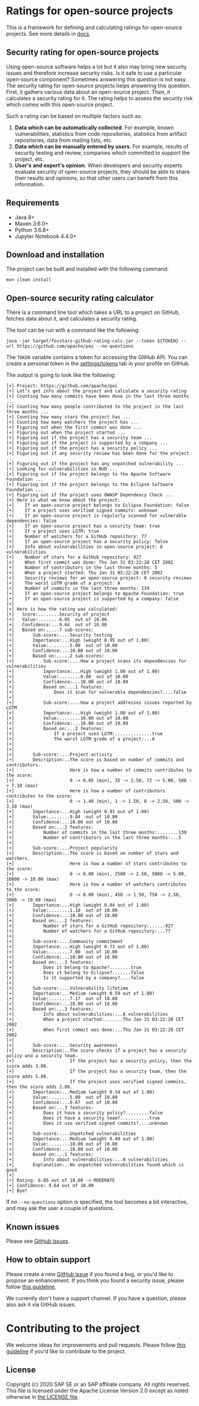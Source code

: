 # Ratings for open-source projects

This is a framework for defining and calculating ratings for open-source projects.
See more details in [docs](docs).

## Security rating for open-source projects

Using open-source software helps a lot but it also may bring new security issues
and therefore increase security risks.
Is it safe to use a particular open-source component?
Sometimes answering this question is not easy.
The security rating for open-source projects helps answering this question.
First, it gathers various data about an open-source project.
Then, it calculates a security rating for it.
The rating helps to assess the security risk which comes with this open-source project.

Such a rating can be based on multiple factors such as:

1.  **Data which can be automatically collected**.
    For example, known vulnerabilities, statistics from code repositories,
    statistics from artifact repositories, data from mailing lists, etc.
1.  **Data which can be manually entered by users**.
    For example, results of security testing and review,
    companies which committed to support the project, etc.
1.  **User's and expert's opinion**.
    When developers and security experts evaluate security of open-source projects,
    they should be able to share their results and opinions,
    so that other users can benefit from this information.

## Requirements

*  Java 8+
*  Maven 3.6.0+
*  Python 3.6.8+
*  Jupyter Notebook 4.4.0+

## Download and installation

The project can be built and installed with the following command:

```
mvn clean install
```

## Open-source security rating calculator

There is a command line tool which takes a URL to a project on GitHub, fetches data about it,
and calculates a security rating.

The tool can be run with a command like the following:

```
java -jar target/fosstars-github-rating-calc.jar --token ${TOKEN} --url https://github.com/apache/poi --no-questions
```

The `TOKEN` variable contains a token for accessing the GitHub API.
You can create a personal token in the
[settings/tokens](https://github.com/settings/tokens) tab in your profile on GitHub.

The output is going to look like the following:

```
[+] Project: https://github.com/apache/poi
[+] Let's get info about the project and calculate a security rating
[+] Counting how many commits have been done in the last three months ...
[+] Counting how many people contributed to the project in the last three months ...
[+] Counting how many stars the project has ...
[+] Counting how many watchers the project has ...
[+] Figuring out when the first commit was done ...
[+] Figuring out when the project started ...
[+] Figuring out if the project has a security team ...
[+] Figuring out if the project is supported by a company ...
[+] Figuring out if the project has a security policy ...
[+] Figuring out if any security review has been done for the project ...
[+] Figuring out if the project has any unpatched vulnerability ...
[+] Looking for vulnerabilities in NVD ...
[+] Figuring out if the project belongs to the Apache Software Foundation ...
[+] Figuring out if the project belongs to the Eclipse Software Foundation ...
[+] Figuring out if the project uses OWASP Dependency Check ...
[+] Here is what we know about the project:
[+]    If an open-source project belongs to Eclipse Foundation: false
[+]    If a project uses verified signed commits: unknown
[+]    If an open-source project is regularly scanned for vulnerable dependencies: false
[+]    If an open-source project has a security team: true
[+]    If a project uses LGTM: true
[+]    Number of watchers for a GitHub repository: 77
[+]    If an open-source project has a security policy: false
[+]    Info about vulnerabilities in open-source project: 8 vulnerabilities
[+]    Number of stars for a GitHub repository: 927
[+]    When first commit was done: Thu Jan 31 03:22:28 CET 2002
[+]    Number of contributors in the last three months: 5
[+]    When a project started: Thu Jan 31 03:22:28 CET 2002
[+]    Security reviews for an open-source project: 0 security reviews
[+]    The worst LGTM grade of a project: A
[+]    Number of commits in the last three months: 139
[+]    If an open-source project belongs to Apache Foundation: true
[+]    If an open-source project is supported by a company: false
[+]
[+] Here is how the rating was calculated:
[+]   Score:........Security of project
[+]   Value:........6.05  out of 10.00
[+]   Confidence:...9.64  out of 10.00
[+]   Based on:.....7 sub-scores:
[+]       Sub-score:....Security testing
[+]       Importance:...High (weight 0.95 out of 1.00)
[+]       Value:........5.00  out of 10.00
[+]       Confidence:...10.00 out of 10.00
[+]       Based on:.....2 sub-scores:
[+]           Sub-score:....How a project scans its dependencies for vulnerabilities
[+]           Importance:...High (weight 1.00 out of 1.00)
[+]           Value:........0.00  out of 10.00
[+]           Confidence:...10.00 out of 10.00
[+]           Based on:...1 features:
[+]               Does it scan for vulnerable dependencies?....false
[+]
[+]           Sub-score:....How a project addresses issues reported by LGTM
[+]           Importance:...High (weight 1.00 out of 1.00)
[+]           Value:........10.00 out of 10.00
[+]           Confidence:...10.00 out of 10.00
[+]           Based on:...2 features:
[+]               If a project uses LGTM:..............true
[+]               The worst LGTM grade of a project:...A
[+]
[+]
[+]       Sub-score:....Project activity
[+]       Description:..The score is based on number of commits and contributors.
[+]                     Here is how a number of commits contributes to the score:
[+]                     0 -> 0.85 (min), 35 -> 2.50, 72 -> 5.00, 500 -> 7.10 (max)
[+]                     Here is how a number of contributors contributes to the score:
[+]                     0 -> 1.40 (min), 1 -> 1.50, 8 -> 2.50, 500 -> 3.10 (max)
[+]       Importance:...High (weight 0.91 out of 1.00)
[+]       Value:........9.04  out of 10.00
[+]       Confidence:...10.00 out of 10.00
[+]       Based on:...2 features:
[+]           Number of commits in the last three months:........139
[+]           Number of contributors in the last three months:...5
[+]
[+]       Sub-score:....Project popularity
[+]       Description:..The score is based on number of stars and watchers.
[+]                     Here is how a number of stars contributes to the score:
[+]                     0 -> 0.00 (min), 2500 -> 2.50, 5000 -> 5.00, 10000 -> 10.00 (max)
[+]                     Here is how a number of watchers contributes to the score:
[+]                     0 -> 0.00 (min), 450 -> 1.50, 750 -> 2.50, 3000 -> 10.00 (max)
[+]       Importance:...High (weight 0.84 out of 1.00)
[+]       Value:........1.18  out of 10.00
[+]       Confidence:...10.00 out of 10.00
[+]       Based on:...2 features:
[+]           Number of stars for a GitHub repository:......927
[+]           Number of watchers for a GitHub repository:...77
[+]
[+]       Sub-score:....Community commitment
[+]       Importance:...High (weight 0.73 out of 1.00)
[+]       Value:........7.00  out of 10.00
[+]       Confidence:...10.00 out of 10.00
[+]       Based on:...3 features:
[+]           Does it belong to Apache?........true
[+]           Does it belong to Eclipse?.......false
[+]           Is it supported by a company?....false
[+]
[+]       Sub-score:....Vulnerability lifetime
[+]       Importance:...Medium (weight 0.59 out of 1.00)
[+]       Value:........7.17  out of 10.00
[+]       Confidence:...10.00 out of 10.00
[+]       Based on:...3 features:
[+]           Info about vulnerabilities:...8 vulnerabilities
[+]           When a project started:.......Thu Jan 31 03:22:28 CET 2002
[+]           When first commit was done:...Thu Jan 31 03:22:28 CET 2002
[+]
[+]       Sub-score:....Security awareness
[+]       Description:..The score checks if a project has a security policy and a security team.
[+]                     If the project has a security policy, then the score adds 3.00.
[+]                     If the project has a security team, then the score adds 5.00.
[+]                     If the project uses verified signed commits, then the score adds 2.00.
[+]       Importance:...Medium (weight 0.54 out of 1.00)
[+]       Value:........5.00  out of 10.00
[+]       Confidence:...6.67  out of 10.00
[+]       Based on:...3 features:
[+]           Does it have a security policy?.........false
[+]           Does it have a security team?...........true
[+]           Does it use verified signed commits?....unknown
[+]
[+]       Sub-score:....Unpatched vulnerabilities
[+]       Importance:...Medium (weight 0.40 out of 1.00)
[+]       Value:........10.00 out of 10.00
[+]       Confidence:...10.00 out of 10.00
[+]       Based on:...1 features:
[+]           Info about vulnerabilities:...8 vulnerabilities
[+]       Explanation:..No unpatched vulnerabilities found which is good
[+]
[+] Rating: 6.05 out of 10.00 -> MODERATE
[+] Confidence: 9.64 out of 10.00
[+] Bye!
```

If no `--no-questions` option is specified, the tool becomes a bit interactive,
and may ask the user a couple of questions.

## Known issues

Please see [GitHub issues](https://github.com/SAP/fosstars-rating-core/issues).

## How to obtain support

Please create a new [GitHub issue](https://github.com/SAP/fosstars-rating-core/issues)
if you found a bug, or you'd like to propose an enhancement.
If you think you found a security issue, please follow [this guideline](SECURITY.md).

We currently don't have a support channel.
If you have a question, please also ask it via GitHub issues.

# Contributing to the project

We welcome ideas for improvements and pull requests.
Please follow [this guideline](CONTRIBUTING.md) if you'd like to contribute to the project.

## License

Copyright (c) 2020 SAP SE or an SAP affiliate company. All rights reserved.
This file is licensed under the Apache License Version 2.0
except as noted otherwise in [the LICENSE file](LICENSE).

